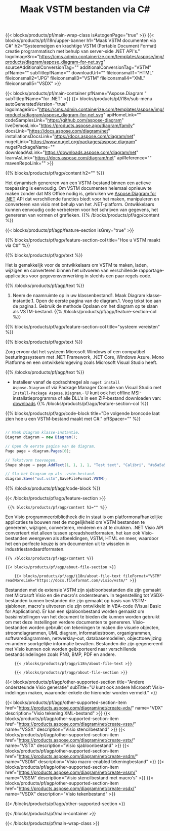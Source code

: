 ﻿---
title: Maak VSTM bestanden via C# 
url: /nl/net/create-vstm/ 
description: C# Voorbeeldcode voor het genereren van VSTM documenten. Gebruik deze code om VSTM bestanden te maken binnen VB.NET, Asp.NET of een op .NET gebaseerde applicatie.
---
{{< blocks/products/pf/main-wrap-class isAutogenPage="true" >}}
{{< blocks/products/pf/i18n/upper-banner h1="Maak VSTM documenten via C#" h2="Systeemeigen en krachtige VSTM (Portable Document Format) creatie programmatisch met behulp van server-side .NET API\'s." logoImageSrc="https://cms.admin.containerize.com/templates/aspose/img/products/diagram/aspose_diagram-for-net.svg" sourceAdditionalConversionTag="" additionalConversionTag="VSTM" pfName="" subTitlepfName="" downloadUrl="" fileiconsmall1="HTML" fileiconsmall2="JPG" fileiconsmall3="VSTM" fileiconsmall4="XML" fileiconsmall5="VSDX" >}}

{{< blocks/products/pf/main-container pfName="Aspose.Diagram " subTitlepfName="for .NET" >}}
{{< blocks/products/pf/i18n/sub-menu autoGeneratedVersion="true" logoImageSrc="https://cms.admin.containerize.com/templates/aspose/img/products/diagram/aspose_diagram-for-net.svg" apiHomeLink="" codeSamplesLink="https://github.com/aspose-diagram" liveDemosLink="https://products.aspose.app/diagram/family" docsLink="https://docs.aspose.com/diagram/net" installationsDocsLink="https://docs.aspose.com/diagram/net" nugetLink="https://www.nuget.org/packages/aspose.diagram" nugetPackageName="" downloadAsLink="https://downloads.aspose.com/diagram/net" learnAsLink="https://docs.aspose.com/diagram/net" apiReference="" mavenRepoLink="" >}}

{{% blocks/products/pf/agp/content h2="" %}}

 Het dynamisch genereren van een VSTM-bestand binnen een actieve toepassing is eenvoudig. Om VSTM documenten helemaal opnieuw te maken zonder dat MS Office nodig is, gebruiken we
 [Aspose.Diagram for .NET](https://products.aspose.com/diagram/net) 
 API dat verschillende functies biedt voor het maken, manipuleren en converteren van visio met behulp van het .NET-platform. Ontwikkelaars kunnen eenvoudig code verbeteren voor het schrijven van gegevens, het genereren van vormen of grafieken.
{{% /blocks/products/pf/agp/content %}}

{{< blocks/products/pf/agp/feature-section isGrey="true" >}}

{{% blocks/products/pf/agp/feature-section-col title="Hoe u VSTM maakt via C#" %}}

{{% blocks/products/pf/agp/text %}}

 Het is gemakkelijk voor de ontwikkelaars om VSTM te maken, laden, wijzigen en converteren binnen het uitvoeren van verschillende rapportage-applicaties voor gegevensverwerking in slechts een paar regels code.

{{% /blocks/products/pf/agp/text %}}

1. Neem de naamruimte op in uw klassenbestand1. Maak Diagram klasse-instantie.1. Open de eerste pagina van de diagram.1. Voeg tekst toe aan de pagina.1. Gebruik de methode Opslaan om het diagram op te slaan als VSTM-bestand.
{{% /blocks/products/pf/agp/feature-section-col %}}

{{% blocks/products/pf/agp/feature-section-col title="systeem vereisten" %}}

{{% blocks/products/pf/agp/text %}}

 Zorg ervoor dat het systeem Microsoft Windows of een compatibel besturingssysteem met .NET Framework, .NET Core, Windows Azure, Mono Platforms en een ontwikkelomgeving zoals Microsoft Visual Studio heeft. 

{{% /blocks/products/pf/agp/text %}}

- Installeer vanaf de opdrachtregel als <code>nuget install Aspose.Diagram</code> of via Package Manager Console van Visual Studio met <code>Install-Package Aspose.Diagram</code>.- U kunt ook het offline MSI-installatieprogramma of alle DLL's in een ZIP-bestand downloaden van: <a href="https://downloads.aspose.com/diagram/net">downloads</a>
{{% /blocks/products/pf/agp/feature-section-col %}}

{{% blocks/products/pf/agp/code-block title="De volgende broncode laat zien hoe u een VSTM-bestand maakt met C#." offSpacer="" %}}

```cs

// Maak Diagram klasse-instantie.
Diagram diagram = new Diagram();

// Open de eerste pagina van de diagram.
Page page = diagram.Pages[0];

// Tekstvorm toevoegen.
Shape shape = page.AddText(1, 1, 1, 1, "Test text", "Calibri", "#a5a5a5", 0.25);

// Sla het Diagram op als .vstm-bestand.
diagram.Save("out.vstm",SaveFileFormat.VSTM);


```

{{% /blocks/products/pf/agp/code-block %}}

{{< /blocks/products/pf/agp/feature-section >}}

<!-- aboutfile Starts -->

     
     {{% blocks/products/pf/agp/content h2="" %}}

 Een Visio programmeerbibliotheek die in staat is om platformonafhankelijke applicaties te bouwen met de mogelijkheid om VSTM bestanden te genereren, wijzigen, converteren, renderen en af te drukken. .NET Visio API converteert niet alleen tussen spreadsheetformaten, het kan ook Visio-bestanden weergeven als afbeeldingen, VSTM, HTML en meer, waardoor het een perfecte keuze is om documenten uit te wisselen in industriestandaardformaten.

    {{% /blocks/products/pf/agp/content %}}

    {{< blocks/products/pf/agp/about-file-section >}}

        {{< blocks/products/pf/agp/i18n/about-file-text fileFormat="VSTM" readMoreLink="https://docs.fileformat.com/visio/vstm/" >}}
Bestanden met de extensie VSTM zijn sjabloonbestanden die zijn gemaakt met Microsoft Visio en die macro's ondersteunen. In tegenstelling tot VSDX-bestanden kunnen bestanden die zijn gemaakt op basis van VSTM-sjablonen, macro's uitvoeren die zijn ontwikkeld in VBA-code (Visual Basic for Applications). Er kan een sjabloonbestand worden gemaakt om basisinstellingen van het document te bieden die kunnen worden gebruikt om met deze instellingen verdere documenten te genereren. Visio-bestanden worden gebruikt om tekeningen te maken die visuele objecten, stroomdiagrammen, UML diagram, informatiestroom, organigrammen, softwarediagrammen, netwerklay-out, databasemodellen, objecttoewijzing en andere soortgelijke informatie bevatten. Bestanden die zijn gegenereerd met Visio kunnen ook worden geëxporteerd naar verschillende bestandsindelingen zoals PNG, BMP, PDF en andere. 

        {{< /blocks/products/pf/agp/i18n/about-file-text >}}

        {{< /blocks/products/pf/agp/about-file-section >}}

          

<!-- aboutfile Ends -->

{{< blocks/products/pf/agp/other-supported-section title="Andere ondersteunde Visio generatie" subTitle="U kunt ook andere Microsoft Visio-indelingen maken, waaronder enkele die hieronder worden vermeld." >}}

{{< blocks/products/pf/agp/other-supported-section-item href="https://products.aspose.com/diagram/net/create-vdx/" name="VDX" description="Visio tekening XML-bestand" >}} 
{{< blocks/products/pf/agp/other-supported-section-item href="https://products.aspose.com/diagram/net/create-vssx/" name="VSSX" description="Visio stencilbestand" >}}
{{< blocks/products/pf/agp/other-supported-section-item href="https://products.aspose.com/diagram/net/create-vstx/" name="VSTX" description="Visio sjabloonbestand" >}}
{{< blocks/products/pf/agp/other-supported-section-item href="https://products.aspose.com/diagram/net/create-vsdm/" name="VSDM" description="Visio macro-enabled tekeningbestand" >}}
{{< blocks/products/pf/agp/other-supported-section-item href="https://products.aspose.com/diagram/net/create-vssm/" name="VSSM" description="Visio stencilbestand met macro\'s" >}}
{{< blocks/products/pf/agp/other-supported-section-item href="https://products.aspose.com/diagram/net/create-vsdx/" name="VSDX" description="Visio tekenbestand" >}}

{{< /blocks/products/pf/agp/other-supported-section >}}

{{< /blocks/products/pf/main-container >}}
    
{{< /blocks/products/pf/main-wrap-class >}}
